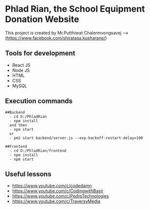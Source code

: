 # Phlad Rian, the School Equipment Donation Website

This project is created by Mr.Putthiwat Chalermvongsavej --> (https://www.facebook.com/shiratasa.kusharane/)

## Tools for development

- React JS
- Node JS
- HTML
- CSS
- MySQL

## Execution commands

```
##Backend
  - cd D:/PhladRian
  - npm install
  and then
  - npm start
  or
  - pm2 start backend/server.js --exp-backoff-restart-delay=100

##Frontend
  - cd D:/PhladRian/frontend
  - npm install
  - npm start
```

## Useful lessons

- https://www.youtube.com/c/codedamn
- https://www.youtube.com/c/CodingwithBasir
- https://www.youtube.com/c/PedroTechnologies
- https://www.youtube.com/c/TraversyMedia
